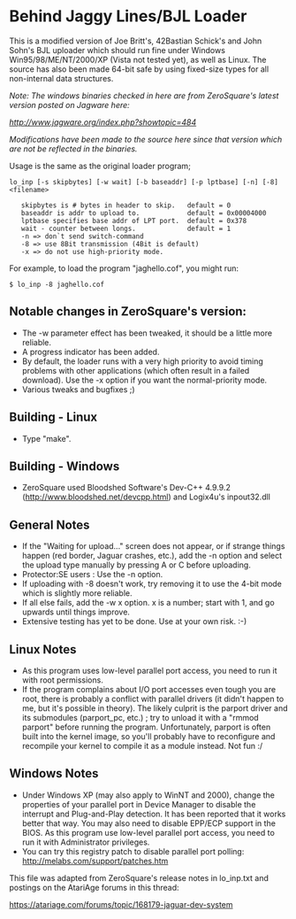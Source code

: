 Behind Jaggy Lines/BJL Loader
=============================

This is a modified version of Joe Britt's, 42Bastian Schick's and John Sohn's BJL 
uploader which should run fine under Windows Win95/98/ME/NT/2000/XP (Vista not
tested yet), as well as Linux.  The source has also been made 64-bit safe by using
fixed-size types for all non-internal data structures.

*Note: The windows binaries checked in here are from ZeroSquare's latest version
posted on Jagware here:*

  *<http://www.jagware.org/index.php?showtopic=484>*

*Modifications have been made to the source here since that version which are
not be reflected in the binaries.*

Usage is the same as the original loader program;

    lo_inp [-s skipbytes] [-w wait] [-b baseaddr] [-p lptbase] [-n] [-8] <filename>

       skipbytes is # bytes in header to skip.   default = 0
       baseaddr is addr to upload to.            default = 0x00004000
       lptbase specifies base addr of LPT port.  default = 0x378
       wait - counter between longs.             default = 1
       -n => don`t send switch-command
       -8 => use 8Bit transmission (4Bit is default)
       -x => do not use high-priority mode.

For example, to load the program "jaghello.cof", you might run:

    $ lo_inp -8 jaghello.cof

Notable changes in ZeroSquare's version:
----------------------------------------

* The -w parameter effect has been tweaked, it should be a little more reliable.
* A progress indicator has been added.
* By default, the loader runs with a very high priority to avoid timing problems
  with other applications (which often result in a failed download). Use the -x 
  option if you want the normal-priority mode.
* Various tweaks and bugfixes ;)

Building - Linux
----------------

* Type "make".

Building - Windows
------------------

* ZeroSquare used Bloodshed Software's Dev-C++ 4.9.9.2
(http://www.bloodshed.net/devcpp.html) and Logix4u's inpout32.dll

General Notes
-------------

* If the "Waiting for upload..." screen does not appear, or if strange things happen 
  (red border, Jaguar crashes, etc.), add the -n option and select the upload type 
  manually by pressing A or C before uploading. 
* Protector:SE users : Use the -n option.
* If uploading with -8 doesn't work, try removing it to use the 4-bit mode which
  is slightly more reliable.
* If all else fails, add the -w x option.  x is a number; start with 1, and go
  upwards until things improve.
* Extensive testing has yet to be done. Use at your own risk. :-)

Linux Notes
-----------

* As this program uses low-level parallel port access, you need to run it with
  root permissions.
* If the program complains about I/O port accesses even tough you are root, there 
  is probably a conflict with parallel drivers (it didn't happen to me, but it's
  possible in theory). The likely culprit is the parport driver and its submodules
  (parport_pc, etc.) ; try to unload it with a "rmmod parport" before running the
  program. Unfortunately, parport is often built into the kernel image, so you'll 
  probably have to reconfigure and recompile your kernel to compile it as a module
  instead. Not fun :/

Windows Notes
-------------

* Under Windows XP (may also apply to WinNT and 2000), change the properties of
  your parallel port in Device Manager to disable the interrupt and Plug-and-Play
  detection. It has been reported that it works better that way. You may also need
  to disable EPP/ECP support in the BIOS.
  As this program use low-level parallel port access, you need to run it with
  Administrator privileges.
* You can try this registry patch to disable parallel port polling:
  <http://melabs.com/support/patches.htm>

This file was adapted from ZeroSquare's release notes in lo_inp.txt and postings
on the AtariAge forums in this thread:

  <https://atariage.com/forums/topic/168179-jaguar-dev-system>
